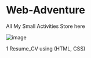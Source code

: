 # Web-Adventure
All My Small Activities Store here

![image](https://user-images.githubusercontent.com/56267753/183871043-cda9d8b9-4eda-4a89-9c33-2813fdeaf3d0.png)

1 Resume_CV using (HTML, CSS)
